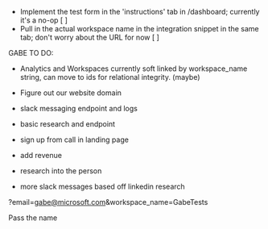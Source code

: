 - Implement the test form in the 'instructions' tab in /dashboard; currently it's a no-op [ ]
- Pull in the actual workspace name in the integration snippet in the same tab; don't worry about the URL for now [ ]

GABE TO DO:
- Analytics and Workspaces currently soft linked by workspace_name string, can move to ids for relational integrity. (maybe)
- Figure out our website domain
- slack messaging endpoint and logs
- basic research and endpoint
- sign up from call in landing page
- add revenue

- research into the person
- more slack messages based off linkedin research

?email=gabe@microsoft.com&workspace_name=GabeTests

Pass the name